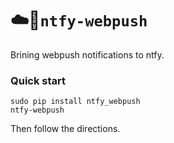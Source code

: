 # ☁️🔔`ntfy-webpush`

Brining webpush notifications to ntfy.

### Quick start

```
sudo pip install ntfy_webpush
ntfy-webpush
```

Then follow the directions.
